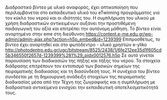 Διαδραστικό βίντεο με υλικό αναφοράς, έχει οπτικοποίηση που περιλαμβάνεται στο εκπαιδευτικό υλικό του eTwinning προγράμματος για τον κύκλο του νερού και οι ιδιότητές του. Η συμπλήρωση του υλικού με χρήση διαδραστικών αντικειμένων αυξάνει την προστιθέμενη παιδαγωγική του αξία και επιτρέπει την αυτόνομη μάθηση.
Το βίντεο είναι αναρτημένο στην eme στη διεύθυνση https://content.e-me.edu.gr/wp-admin/admin-ajax.php?action=h5p_embed&id=1239399
Επιπροσθέτως, το βίντεο έχει αναρτηθεί και στο φωτόδεντρο - υλικό χρηστών e-yliko 
http://photodentro.edu.gr/ugc/bitstream/8525/2438/1/6fe212ee35d1f605cd5b346550f2657d-1239399%281%29_pidx0012576.h5p 
Σε αυτό γίνεται παρουσίαση των διαδικασιών της πήξης και τήξης του νερού. Τα στοιχεία διάδρασης επιτρέπουν τον εντοπισμό των βασικών σημείων της πειραματικής διαδικασίας και τη διασύνδεσή τους. H συνέχεια του βίντεο συνδέεται με τη δημιουργική ανάδειξη στοιχείων της πειραματικής διαδικασίας μέσα από την Τέχνη της ζωγραφικής και η συμπλήρωση με διαδραστικά αντικείμενα ενισχύει την εκπαιδευτική αποτελεσματικότητά τους.
